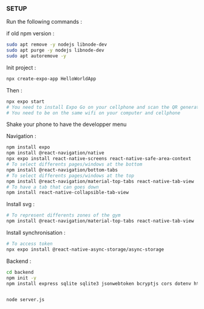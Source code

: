 ### SETUP

Run the following commands :


if old npm version :

```sh
sudo apt remove -y nodejs libnode-dev
sudo apt purge -y nodejs libnode-dev
sudo apt autoremove -y
```

Init project :
```sh
npx create-expo-app HelloWorldApp
```

Then : 

```sh
npx expo start 
# You need to install Expo Go on your cellphone and scan the QR generated
# You need to be on the same wifi on your computer and cellphone
```

Shake your phone to have the developper menu



Navigation :

```sh
npm install expo
npm install @react-navigation/native
npx expo install react-native-screens react-native-safe-area-context
# To select differents pages/windows at the bottom
npm install @react-navigation/bottom-tabs
# To select differents pages/windows at the top
npm install @react-navigation/material-top-tabs react-native-tab-view
# To have a tab that can goes down
npm install react-native-collapsible-tab-view
```

Install svg :
```sh
# To represent differents zones of the gym
npm install @react-navigation/material-top-tabs react-native-tab-view
```
Install synchronisation :
```sh
# To access token
npx expo install @react-native-async-storage/async-storage
```

Backend : 

```sh
cd backend
npm init -y
npm install express sqlite sqlite3 jsonwebtoken bcryptjs cors dotenv http-status


node server.js
```